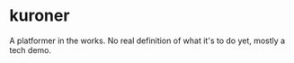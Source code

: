 kuroner
===

A platformer in the works. No real definition of what it's to do yet, mostly a
tech demo.
